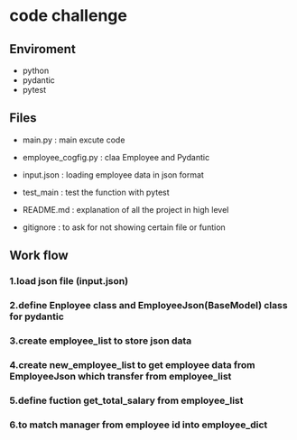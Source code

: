 # code challenge
## Enviroment
- python
- pydantic
- pytest

##  Files

- main.py : main excute code

- employee_cogfig.py : claa Employee and Pydantic

- input.json : loading employee data in json format

- test_main : test the function with pytest

- README.md : explanation of all the project in high level

- gitignore : to ask for not showing certain file or funtion


## Work flow

### 1.load json file (input.json) 
### 2.define Enployee class and EmployeeJson(BaseModel) class for pydantic
### 3.create employee_list to store json data
### 4.create new_employee_list to get employee data from EmployeeJson which transfer from employee_list
### 5.define fuction get_total_salary from employee_list
### 6.to match manager from employee id into employee_dict


